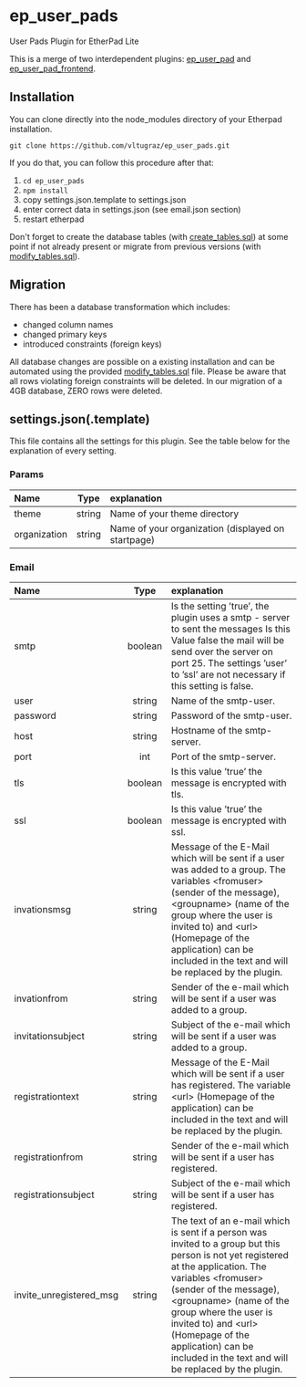 # ep_user_pads

User Pads Plugin for EtherPad Lite

This is a merge of two interdependent plugins: [ep_user_pad](https://github.com/vltugraz/ep_user_pad) and [ep_user_pad_frontend](https://github.com/vltugraz/ep_user_pad_frontend).

## Installation
You can clone directly into the node_modules directory of your Etherpad installation. 

`git clone https://github.com/vltugraz/ep_user_pads.git`

If you do that, you can follow this procedure after that:

1. `cd ep_user_pads`
2. `npm install`
3. copy settings.json.template to settings.json
4. enter correct data in settings.json (see email.json section)
5. restart etherpad

Don't forget to create the database tables (with [create_tables.sql](sql/create_tables.sql)) at some point if not already present or migrate from previous versions (with [modify_tables.sql](sql/modify_tables.sql)).


## Migration
There has been a database transformation which includes:
* changed column names
* changed primary keys
* introduced constraints (foreign keys)

All database changes are possible on a existing installation and can be automated using the provided [modify_tables.sql](sql/modify_tables.sql) file. Please be aware that all rows violating foreign constraints will be deleted. In our migration of a 4GB database, ZERO rows were deleted.

## settings.json(.template)

This file contains all the settings for this plugin. See the table below for the explanation of every setting.

### Params

| Name | Type | explanation |
| :------------ | :---------------: | :----- |
| theme | string | Name of your theme directory |
| organization | string | Name of your organization (displayed on startpage) |

### Email

| Name | Type | explanation |
| :------------ | :---------------: | :----- |
| smtp | boolean | Is the setting ’true’, the plugin uses a smtp - server to sent the messages Is this Value false the mail will be send over the server on port 25. The settings ’user’ to ’ssl’ are not necessary if this setting is false. |
| user | string | Name of the smtp-user. |
| password | string | Password of the smtp-user. |
| host | string | Hostname of the smtp-server. |
| port | int | Port of the smtp-server. |
| tls | boolean | Is this value ’true’ the message is encrypted with tls. |
| ssl | boolean | Is this value ’true’ the message is encrypted with ssl. |
| invationsmsg | string | Message of the E-Mail which will be sent if a user was added to a group. The variables \<fromuser\> (sender of the message), \<groupname\> (name of the group where the user is invited to) and \<url\> (Homepage of the application) can be included in the text and will be replaced by the plugin. |
| invationfrom | string | Sender of the e-mail which will be sent if a user was added to a group. |
| invitationsubject | string | Subject of the e-mail which will be sent if a user was added to a group. |
| registrationtext | string | Message of the E-Mail which will be sent if a user has registered. The variable \<url\> (Homepage of the application) can be included in the text and will be replaced by the plugin. |
| registrationfrom | string | Sender of the e-mail which will be sent if a user has registered. |
| registrationsubject | string | Subject of the e-mail which will be sent if a user has registered. |
| invite_unregistered_msg | string | The text of an e-mail which is sent if a person was invited to a group but this person is not yet registered at the application. The variables \<fromuser\> (sender of the message), \<groupname\> (name of the group where the user is invited to) and \<url\> (Homepage of the application) can be included in the text and will be replaced by the plugin. |
